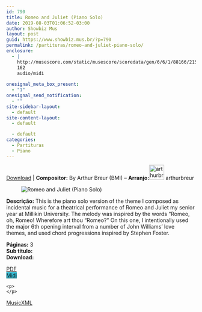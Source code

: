 ```yaml
---
id: 790
title: Romeo and Juliet (Piano Solo)
date: 2019-08-03T01:06:52-03:00
author: Showbiz Mus
layout: post
guid: https://www.showbiz.mus.br/?p=790
permalink: /partituras/romeo-and-juliet-piano-solo/
enclosure:
  - |
    http://musescore.com/static/musescore/scoredata/gen/6/6/1/88166/215056df1ba4a448648fc6074eeaf8f4b8b7e584/score.mid
    162
    audio/midi
    
onesignal_meta_box_present:
  - "1"
onesignal_send_notification:
  - ""
site-sidebar-layout:
  - default
site-content-layout:
  - default

  - default
categories:
  - Partituras
  - Piano
---
```

[Download](#download "link para download de partitura") | **Compositor:** By Arthur Breur (BMI) &#8211; **Arranjo:**<img alt="arthurbreur" class="wp-image-40" width="40" hight="40" sizes="40" src="https://musescore.com/static/musescore/userdata/avatar/9/5/6/45359.jpg@300x300?cache=1489171198" /> arthurbreur

<figure class="wp-block-image"><img alt="Romeo and Juliet (Piano Solo)" src="http://musescore.com/static/musescore/scoredata/gen/6/6/1/88166/215056df1ba4a448648fc6074eeaf8f4b8b7e584/score_0.png" class="wp-image-600" /> </figure>

**Descrição:** This is the piano solo version of the theme I composed as incidental music for a theatrical performance of Romeo and Juliet my senior year at Millikin University. The melody was inspired by the words &#8220;Romeo, oh, Romeo! Wherefore art thou &#8220;Romeo?&#8221; On this one, I intentionally used the major 6th opening interval from a number of John Williams&#8217; love themes, and used chord progressions inspired by Stephen Foster. 

  
**Páginas:** 3  
**Sub titulo:**  
<strong id="download">Download:</strong>

<div class="wp-block-columns has-2-columns alignwide has-4-columns">
  <div class="wp-block-column">
    <div class='wp-block-button aligncenter'>
      <a  target='_blank' href='http://musescore.com/static/musescore/scoredata/gen/6/6/1/88166/215056df1ba4a448648fc6074eeaf8f4b8b7e584/score_full.pdf' class='wp-block-button__link
         has-background has-vivid-red-background-color' rel="noopener noreferrer">PDF</a>
    </div>
  </div>
  
  <div class="wp-block-column">
    <div class='wp-block-button aligncenter'>
      <a  target='_blank' href='http://musescore.com/static/musescore/scoredata/gen/6/6/1/88166/215056df1ba4a448648fc6074eeaf8f4b8b7e584/score.mid' class='wp-block-button__link has-background' style='background-color:#2eb9d1' rel="noopener noreferrer">Midi</a>
    </div>
    
    <p>
    </p>
  </div>
  
  <div class="wp-block-column">
    <div class='wp-block-button aligncenter'>
      <a  target='_blank' href='http://musescore.com/static/musescore/scoredata/gen/6/6/1/88166/215056df1ba4a448648fc6074eeaf8f4b8b7e584/score.mxl' class='wp-block-button__link has-background has-very-dark-gray-background-color' rel="noopener noreferrer">MusicXML</a>
    </div>
  </div>
</div>